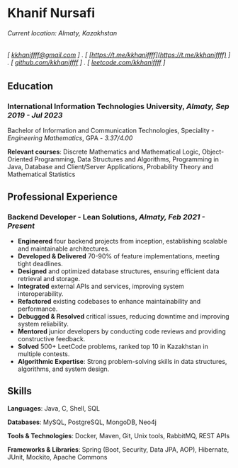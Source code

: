 # Khanif Nursafi

###### Current location: _Almaty, Kazakhstan_

###### [ [kkhaniffff@gmail.com](mailto:kkhaniffff@gmail.com) ] . [ [https://t.me/kkhaniffff](https://t.me/kkhaniffff) ] . [ [github.com/kkhaniffff](https://github.com/kkhaniffff) ] . [ [leetcode.com/kkhaniffff](https://leetcode.com/kkhaniffff) ]

## Education

### International Information Technologies University, _Almaty, Sep 2019 - Jul 2023_

Bachelor of Information and Communication Technologies, Speciality - _Engineering Mathematics_, GPA - _3.37/4.00_

**Relevant courses**: Discrete Mathematics and Mathematical Logic, Object-Oriented Programming, Data Structures and Algorithms, Programming in Java, Database and Client/Server Applications, Probability Theory and Mathematical Statistics

## Professional Experience

### Backend Developer - Lean Solutions, _Almaty, Feb 2021 - Present_

- **Engineered** four backend projects from inception, establishing scalable and maintainable architectures.
- **Developed & Delivered** 70-90% of feature implementations, meeting tight deadlines.
- **Designed** and optimized database structures, ensuring efficient data retrieval and storage.
- **Integrated** external APIs and services, improving system interoperability.
- **Refactored** existing codebases to enhance maintainability and performance.
- **Debugged & Resolved** critical issues, reducing downtime and improving system reliability.
- **Mentored** junior developers by conducting code reviews and providing constructive feedback.
- **Solved** 500+ LeetCode problems, ranked top 10 in Kazakhstan in multiple contests.
- **Algorithmic Expertise**: Strong problem-solving skills in data structures, algorithms, and system design.

## Skills

**Languages**: Java, C, Shell, SQL

**Databases**: MySQL, PostgreSQL, MongoDB, Neo4j

**Tools & Technologies**: Docker, Maven, Git, Unix tools, RabbitMQ, REST APIs 

**Frameworks & Libraries**: Spring (Boot, Security, Data JPA, AOP), Hibernate, JUnit, Mockito, Apache Commons
